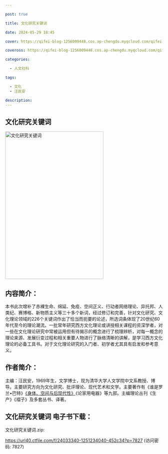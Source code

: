 ```yaml
---

post: true

title: 文化研究关键词

date: 2024-05-29 18:45

cover: https://qifei-blog-1256009448.cos.ap-chengdu.myqcloud.com/qifei-blog/652fdb0dc458853aefadfcc6.jpg

coveross: https://qifei-blog-1256009448.cos.ap-chengdu.myqcloud.com/qifei-blog/652fdb0dc458853aefadfcc6.jpg

categories:

  - 人文社科

tags:

  - 文化
  - 汪民安

description:
---
```


## 文化研究关键词
<img alt="文化研究关键词 " class="aligncenter loaded" data-was-processed="true" decoding="async" fetchpriority="high" height="471" src="https://qifei-blog-1256009448.cos.ap-chengdu.myqcloud.com/qifei-blog/652fdb0dc458853aefadfcc6.jpg " style="cursor: zoom-in;" width="314"/>

## 内容简介：

本书此次增补了赤裸生命、绵延、免疫、空间正义、行动者网络理论、异托邦、人类纪、赛博格、新物质主义等三十多个新词，经过修订和完善，针对文化研究、文化理论领域的226个关键词作出了恰当而扼要的论述，所选词条体现了20世纪60年代至今的理论潮流。一批常年研究西方文化理论或讲授相关课程的资深学者，对一些在文化理论研究中常被运用但有待揭示的概念进行了梳理辨析，对每一概念的理论来源、发展衍变过程和相关重要人物进行了脉络清晰的讲解，是学习西方文化理论的必备工具书。对于文化理论研究的入门者、初学者尤其具有启发和参考意义。

## 作者简介：

主编：汪民安，1969年生，文学博士，现为清华大学人文学院中文系教授、博导。主要研究方向为文化研究、批评理论、现代艺术和文学。主要著作有《谁是罗兰•巴特》<a href="https://www.huibooks.com/3399.html">《身体、空间与后现代性》</a>《论家用电器》等九部。主编理论丛刊《生产》《褶子》及多套丛书、译著。

## 文化研究关键词 电子书下载：

文化研究关键词.zip: 

https://url40.ctfile.com/f/24033340-1251234040-452c34?p=7827 (访问密码: 7827)
